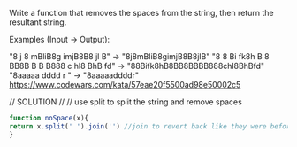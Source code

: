 Write a function that removes the spaces from the string, then return the resultant string.

Examples (Input -> Output):

"8 j 8   mBliB8g  imjB8B8  jl  B" -> "8j8mBliB8gimjB8B8jlB"
"8 8 Bi fk8h B 8 BB8B B B  B888 c hl8 BhB fd" -> "88Bifk8hB8BB8BBBB888chl8BhBfd"
"8aaaaa dddd r     " -> "8aaaaaddddr"
https://www.codewars.com/kata/57eae20f5500ad98e50002c5 

// SOLUTION //
// use split to split the string and remove spaces 
```javascript
function noSpace(x){
return x.split(' ').join('') //join to revert back like they were before
}
```
